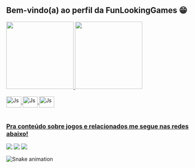 ## Bem-vindo(a) ao perfil da FunLookingGames 😁

 <div>
   <a href="https://github.com/FunLoookingGames">
   <img height="180em" src="https://github-readme-stats.vercel.app/api?username=funlookinggames&show_icons=true&theme=tokyonight&include_all_commits=true&count_private=true"/>
   <img height="180em" src="https://github-readme-stats.vercel.app/api/top-langs/?username=funlookinggames&layout=compact&langs_count=6&theme=tokyonight"/>

</div>
<div style="display: inline_block"><br>
   <img align="center" alt="Js" height="30" width="40" src="https://cdn.jsdelivr.net/gh/devicons/devicon/icons/cplusplus/cplusplus-original.svg" />
   <img align="center" alt="Js" height="30" width="40" src="https://cdn.jsdelivr.net/gh/devicons/devicon/icons/csharp/csharp-original.svg" />
   <img align="center" alt="Js" height="30" width="40" src="https://cdn.jsdelivr.net/gh/devicons/devicon/icons/python/python-original.svg" />
</div>
 
 <br>
 
  ### Pra conteúdo sobre jogos e relacionados me segue nas redes abaixo!
 
<div> 
  <a href="https://www.youtube.com/funlookinggames" target="_blank"><img src="https://img.shields.io/badge/YouTube-FF0000?style=for-the-badge&logo=youtube&logoColor=white" target="_blank"></a>
  <a href="https://instagram.com/funlookinggames" target="_blank"><img src="https://img.shields.io/badge/-Instagram-%23E4405F?style=for-the-badge&logo=instagram&logoColor=white" target="_blank"></a>
  <a href="https://www.linkedin.com/in/afonso-junior-9446a1224/" target="_blank"><img src="https://img.shields.io/badge/-LinkedIn-%230077B5?style=for-the-badge&logo=linkedin&logoColor=white" target="_blank"></a> 
 
![Snake animation](https://github.com/FunLookingGames/FunLookingGames/blob/output/github-contribution-grid-snake.svg)

</div>
